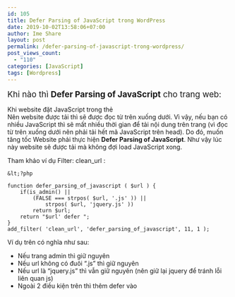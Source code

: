 ```yaml
---
id: 105
title: Defer Parsing of JavaScript trong WordPress
date: 2019-10-02T13:58:06+07:00
author: Ime Share
layout: post
permalink: /defer-parsing-of-javascript-trong-wordpress/
post_views_count:
  - "110"
categories: [JavaScript]
tags: [Wordpress]
---
```

<span style="font-size: 14pt;">Khi nào thì <strong>Defer Parsing of JavaScript</strong> cho trang web:</span>

Khi website đặt JavaScript trong thẻ **<head> </head>**  
Nên website được tải thì sẽ được đọc từ trên xuống dưới. Vì vậy, nếu bạn có nhiều JavaScript thì sẽ mất nhiều thời gian để tải nội dung trên trang (vì đọc từ trên xuống dưới nên phải tải hết mã JavaScript trên head). Do đó, muốn tăng tốc Website phải thực hiện **Defer Parsing of JavaScript**. Như vậy lúc này website sẽ được tải mà không đợi load JavaScript xong.

Tham khảo ví dụ Filter: clean_url :

```
&lt;?php

function defer_parsing_of_javascript ( $url ) { 
	if(is_admin() || 
		(FALSE === strpos( $url, '.js' )) || 
			strpos( $url, 'jquery.js' )) 
		return $url; 
	return "$url' defer "; 
} 
add_filter( 'clean_url', 'defer_parsing_of_javascript', 11, 1 );
```

Ví dụ trên có nghĩa như sau:  
+ Nếu trang admin thì giữ nguyên  
+ Nếu url không có đuôi &#8220;.js&#8221; thì giữ nguyên  
+ Nếu url là &#8220;jquery.js&#8221; thì vẫn giữ nguyên (nên giữ lại jquery để tránh lỗi liên quan js)  
+ Ngoài 2 điều kiện trên thì thêm defer vào